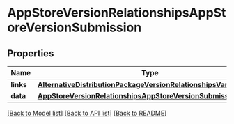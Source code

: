 # AppStoreVersionRelationshipsAppStoreVersionSubmission

## Properties
Name | Type | Description | Notes
------------ | ------------- | ------------- | -------------
**links** | [**AlternativeDistributionPackageVersionRelationshipsVariantsLinks**](AlternativeDistributionPackageVersionRelationshipsVariantsLinks.md) |  | [optional] 
**data** | [**AppStoreVersionRelationshipsAppStoreVersionSubmissionData**](AppStoreVersionRelationshipsAppStoreVersionSubmissionData.md) |  | [optional] 

[[Back to Model list]](../README.md#documentation-for-models) [[Back to API list]](../README.md#documentation-for-api-endpoints) [[Back to README]](../README.md)


